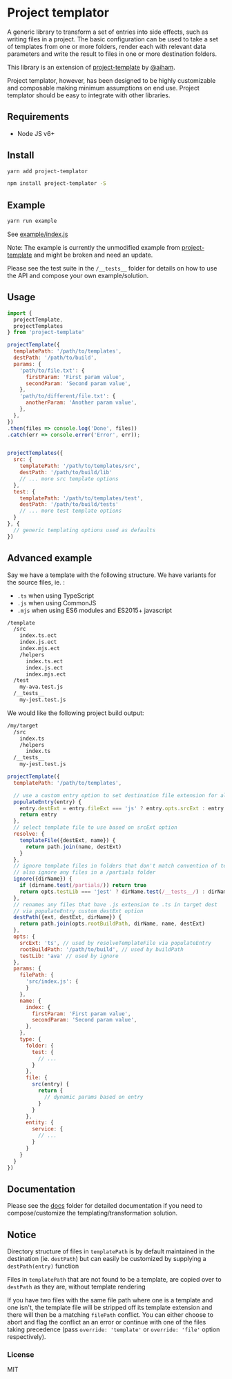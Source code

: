 # Project templator

A generic library to transform a set of entries into side effects, such as writing files in a project.
The basic configuration can be used to take a set of templates from one or more folders, render each with relevant data parameters and write the result to files in one or more destination folders.

This library is an extension of [project-template](https://github.com/aiham/project-template) by [@aiham](https://github.com/aiham).

Project templator, however, has been designed to be highly customizable and composable making minimum assumptions on end use. Project templator should be easy to integrate with other libraries.

## Requirements

- Node JS v6+

## Install

```sh
yarn add project-templator
```

```sh
npm install project-templator -S
```

## Example

```sh
yarn run example
```

See [example/index.js](example/index.js)

Note: The example is currently the unmodified example from [project-template](https://github.com/aiham/project-template) and might be broken and need an update.

Please see the test suite in the `/__tests__` folder for details on how to use the API and compose your own example/solution.

## Usage

```js
import {
  projectTemplate,
  projectTemplates
} from 'project-template'

projectTemplate({
  templatePath: '/path/to/templates',
  destPath: '/path/to/build',
  params: {
    'path/to/file.txt': {
      firstParam: 'First param value',
      secondParam: 'Second param value',
    },
    'path/to/different/file.txt': {
      anotherParam: 'Another param value',
    },
  },
})
.then(files => console.log('Done', files))
.catch(err => console.error('Error', err));


projectTemplates({
  src: {
    templatePath: '/path/to/templates/src',
    destPath: '/path/to/build/lib'
    // ... more src template options
  },
  test: {
    templatePath: '/path/to/templates/test',
    destPath: '/path/to/build/tests'
    // ... more test template options
  }
}, {
  // generic templating options used as defaults
})
```

## Advanced example

Say we have a template with the following structure.
We have variants for the source files, ie. :

- `.ts` when using TypeScript
- `.js` when using CommonJS
- `.mjs` when using ES6 modules and ES2015+ javascript

```bash
/template
  /src
    index.ts.ect
    index.js.ect
    index.mjs.ect
    /helpers
      index.ts.ect
      index.js.ect
      index.mjs.ect
  /test
    my-ava.test.js
  /__tests__
    my-jest.test.js
```

We would like the following project build output:

```bash
/my/target
  /src
    index.ts
    /helpers
      index.ts
  /__tests__
    my-jest.test.js
```

```js
projectTemplate({
  templatePath: '/path/to/templates',

  // use a custom entry option to set destination file extension for all (.js) files
  populateEntry(entry) {
    entry.destExt = entry.fileExt === 'js' ? entry.opts.srcExt : entry.fileExt
    return entry
  },
  // select template file to use based on srcExt option
  resolve: {
    templateFile({destExt, name}) {
      return path.join(name, destExt)
    }
  },
  // ignore template files in folders that don't match convention of test library used
  // also ignore any files in a /partials folder
  ignore({dirName}) {
    if (dirname.test(/partials/)) return true
    return opts.testLib === 'jest' ? dirName.test(/__tests__/) : dirName.test(/test/)
  },
  // renames any files that have .js extension to .ts in target dest
  // via populateEntry custom destExt option
  destPath({ext, destExt, dirName}) {
    return path.join(opts.rootBuildPath, dirName, name, destExt)
  },
  opts: {
    srcExt: 'ts', // used by resolveTemplateFile via populateEntry
    rootBuildPath: '/path/to/build', // used by buildPath
    testLib: 'ava' // used by ignore
  },
  params: {
    filePath: {
      'src/index.js': {
      }
    },
    name: {
      index: {
        firstParam: 'First param value',
        secondParam: 'Second param value',
      },
    },
    type: {
      folder: {
        test: {
          // ...
        }
      },
      file: {
        src(entry) {
          return {
            // dynamic params based on entry
          }
        }
      },
      entity: {
        service: {
          // ...
        }
      }
    }
  }
})
```

## Documentation

Please see the [docs](https://github.com/kristianmandrup/project-templator/tree/master/docs) folder for detailed documentation if you need to compose/customize the templating/transformation solution.

## Notice

Directory structure of files in `templatePath` is by default maintained in the destination (ie. `destPath`) but can easily be customized by supplying a `destPath(entry)` function

Files in `templatePath` that are not found to be a template, are copied over to `destPath` as they are, without template rendering

If you have two files with the same file path where one is a template and one isn't, the template file will be stripped off its template extension and there will then be a matching `filePath` conflict. You can either choose to abort and flag the conflict an an error or continue with one of the files taking precedence (pass `override: 'template'` or `override: 'file'` option respectively).

### License

MIT
